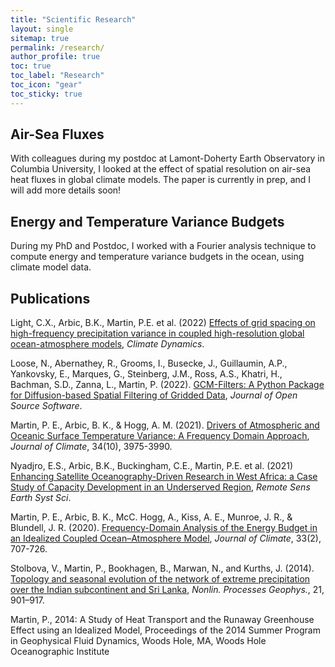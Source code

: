 ```yaml
---
title: "Scientific Research"
layout: single
sitemap: true
permalink: /research/
author_profile: true
toc: true
toc_label: "Research"
toc_icon: "gear"
toc_sticky: true
---
```


## Air-Sea Fluxes

With colleagues during my postdoc at Lamont-Doherty Earth Observatory in Columbia University, I looked at the effect of spatial resolution on air-sea heat fluxes in global climate models. The paper is currently in prep, and I will add more details soon!

## Energy and Temperature Variance Budgets

During my PhD and Postdoc, I worked with a Fourier analysis technique to compute energy and temperature variance budgets in the ocean, using climate model data.

## Publications

Light, C.X., Arbic, B.K., Martin, P.E. et al. (2022) [Effects of grid spacing on high-frequency precipitation variance in coupled high-resolution global ocean-atmosphere models](https://doi.org/10.1007/s00382-022-06257-6), _Climate Dynamics_.

Loose, N., Abernathey, R., Grooms, I., Busecke, J., Guillaumin, A.P., Yankovsky, E., Marques, G., Steinberg, J.M., Ross, A.S., Khatri, H., Bachman, S.D., Zanna, L., Martin, P. (2022). [GCM-Filters: A Python Package for Diffusion-based Spatial Filtering of Gridded Data](https://joss.theoj.org/papers/10.21105/joss.03947), _Journal of Open Source Software_.

Martin, P. E., Arbic, B. K., & Hogg, A. M. (2021). [Drivers of Atmospheric and Oceanic Surface Temperature Variance: A Frequency Domain Approach](https://doi.org/10.1175/JCLI-D-20-0557.1), _Journal of Climate_, 34(10), 3975-3990. 

Nyadjro, E.S., Arbic, B.K., Buckingham, C.E., Martin, P.E. et al. (2021) [Enhancing Satellite Oceanography-Driven Research in West Africa: a Case Study of Capacity Development in an Underserved Region](https://doi.org/10.1007/s41976-021-00051-4), _Remote Sens Earth Syst Sci_. 

Martin, P. E., Arbic, B. K., McC. Hogg, A., Kiss, A. E., Munroe, J. R., & Blundell, J. R. (2020). [Frequency-Domain Analysis of the Energy Budget in an Idealized Coupled Ocean–Atmosphere Model](https://doi.org/10.1175/JCLI-D-19-0118.1), _Journal of Climate_, 33(2), 707-726. 

Stolbova, V., Martin, P., Bookhagen, B., Marwan, N., and Kurths, J. (2014). [Topology and seasonal evolution of the network of extreme precipitation over the Indian subcontinent and Sri Lanka](https://doi.org/10.5194/npg-21-901-2014), _Nonlin. Processes Geophys._, 21, 901–917.

Martin, P., 2014: A Study of Heat Transport and the Runaway Greenhouse Effect using an Idealized Model, Proceedings of the 2014 Summer Program in Geophysical Fluid Dynamics, Woods Hole, MA, Woods Hole Oceanographic Institute
